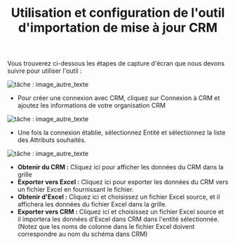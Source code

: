 ﻿---
title: Utilisation et configuration de l'outil d'importation de mise à jour CRM
type: docs
weight: 20
url: /fr/net/using-and-configuring-crm-update-import-tool/
---
Vous trouverez ci-dessous les étapes de capture d'écran que nous devons suivre pour utiliser l'outil :

![tâche : image_autre_texte](using-and-configuring-crm-update-import-tool_1)

-  Pour créer une connexion avec CRM, cliquez sur Connexion à CRM et ajoutez les informations de votre organisation CRM

![tâche : image_autre_texte](using-and-configuring-crm-update-import-tool_2)

-  Une fois la connexion établie, sélectionnez Entité et sélectionnez la liste des Attributs souhaités.

![tâche : image_autre_texte](using-and-configuring-crm-update-import-tool_3)

- **Obtenir du CRM :** Cliquez ici pour afficher les données du CRM dans la grille
- **Exporter vers Excel :** Cliquez ici pour exporter les données du CRM vers un fichier Excel en fournissant le fichier.
- **Obtenir d'Excel :** Cliquez ici et choisissez un fichier Excel source, et il affichera les données du fichier Excel dans la grille.
- **Exporter vers CRM :** Cliquez ici et choisissez un fichier Excel source et il importera les données d'Excel dans CRM dans l'entité sélectionnée. (Notez que les noms de colonne dans le fichier Excel doivent correspondre au nom du schéma dans CRM)
